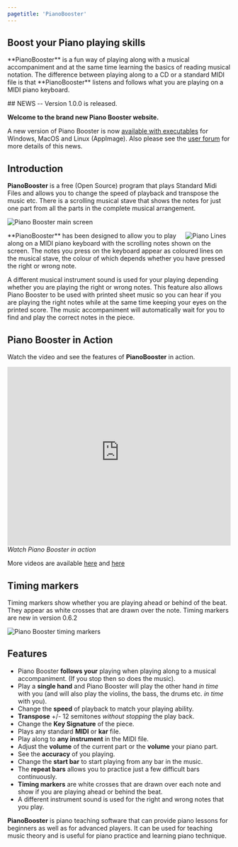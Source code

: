 ```yaml
---
pagetitle: 'PianoBooster'
---
```


## **Boost** your **Piano** playing skills

<p class="greyed">
**PianoBooster** is a fun way of playing along with a musical accompaniment and
at the same time learning the basics of reading musical notation.
The difference between playing along to a CD or a standard MIDI file
is that **PianoBooster** listens and follows what you are playing on a MIDI piano keyboard.
</p>

<div class="news">
## NEWS -- Version 1.0.0 is released.
</div>

**Welcome to the brand new Piano Booster website.**

A new version of Piano Booster is now
[available with executables](download.html) for Windows, MacOS and Linux (AppImage).
Also please see the [user forum](http://piano-booster.2625608.n2.nabble.com/Piano-Booster-Users-f1591936.html) for more details of this news.

## Introduction

**PianoBooster** is a free (Open Source) program that plays Standard Midi Files
and allows you to change the speed of playback
and transpose the music etc.
There is a scrolling musical stave that shows the notes for just one part
from all the parts in the complete musical arrangement.

![Piano Booster main screen](images/shots/LinuxScreenShot.png)


<img hspace="10" align="right" src="images/pianolines.png" alt="Piano Lines"/>
**PianoBooster** has been designed to allow you to play along on a MIDI piano keyboard
with the scrolling notes shown on the screen.
The notes you press on the keyboard appear as coloured
lines on the musical stave, the colour of which depends whether
you have pressed the right or wrong note.


A different musical instrument sound is used
for your playing depending whether you are playing the right or wrong notes.
This feature  also allows Piano Booster to be used with printed sheet music
so you can hear if you are playing the right notes while at the same time
keeping your eyes on the printed score.
The music accompaniment will automatically wait for you to find and
play the correct notes in the piece.



## Piano Booster in Action

Watch the video and see the features of **PianoBooster** in action.


<p>
<style>.embed-container {position: relative; padding-bottom: min(80%, 450px); height: 0; overflow: hidden; max-width: 100%; } .embed-container iframe, .embed-container object, .embed-container embed { position: absolute; top: 0; left: 0; max-width: 600px; max-height: 450px; width: 100%; height: 100%; }</style><div class='embed-container'><iframe src='https://www.youtube-nocookie.com/embed/UGbfm8Tv-20?controls=0&rel=0' frameborder='0' allowfullscreen></iframe></div>
<i>Watch Piano Booster in action</i>
</p>

More videos are available [here](http://www.youtube.com/watch?v=7YaDllVreuM)
and [here](http://www.youtube.com/watch?v=58iw8nu3EOM)

<!--<h2>Timing markers <font color="#ff6666">(new)</font></h2>-->

## Timing markers

Timing markers show whether you are playing ahead or behind of the beat.
They appear as white crosses that are drawn over the note.
Timing markers are new in version 0.6.2


![Piano Booster timing markers](images/timingmarkers.png)



## Features

* Piano Booster  **follows your** playing when playing along to a musical  accompaniment. (If you stop then so does the music).
* Play a **single hand** and Piano Booster will play the other hand _in time_ with you (and will also play the violins, the bass, the drums etc. <i>in time</i> with you).
* Change the **speed** of playback to match your playing ability.
* **Transpose** +/- 12 semitones _without stopping_ the play back.
* Change the **Key Signature** of the piece.
* Plays any standard **MIDI** or **kar** file.
* Play along to **any instrument** in the MIDI file.
* Adjust the **volume** of the current part or the **volume** your piano part.
* See the **accuracy** of you playing.
* Change the **start bar** to start playing from any bar in the music.
* The **repeat bars** allows you to practice just a few difficult bars continuously.
* **Timing markers** are white crosses that are drawn over each note and show if you are playing ahead or behind the beat.
* A different instrument sound is used for the right and wrong notes that you play.


**PianoBooster** is piano teaching software that can provide piano lessons for beginners as well as for advanced players.
It can be used for teaching music theory and is useful for piano practice and learning piano technique.
